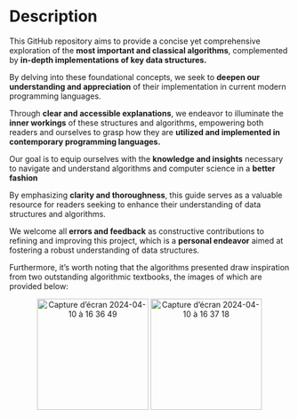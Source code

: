 # Description 

This GitHub repository aims to provide a concise yet comprehensive exploration of the **most important and classical algorithms**, complemented by **in-depth implementations of key data structures.**

By delving into these foundational concepts, we seek to **deepen our understanding and appreciation** of their implementation in current modern programming languages.

Through **clear and accessible explanations**, we endeavor to illuminate the **inner workings** of these structures and algorithms, empowering both readers and ourselves to grasp how they are **utilized and implemented in contemporary programming languages.**

Our goal is to equip ourselves with the **knowledge and insights** necessary to navigate and understand algorithms and computer science in a **better fashion**

By emphasizing **clarity and thoroughness**, this guide serves as a valuable resource for readers seeking to enhance their understanding of data structures and algorithms.

We welcome all **errors and feedback** as constructive contributions to refining and improving this project, which is a **personal endeavor** aimed at fostering a robust understanding of data structures.

Furthermore, it’s worth noting that the algorithms presented draw inspiration from two outstanding algorithmic textbooks, the images of which are provided below:

<p align="center">
<img width="200" alt="Capture d’écran 2024-04-10 à 16 36 49" src="https://github.com/Ncxs99/Data-Structures-And-Algorithms/assets/165078702/67360393-a0af-4682-a432-16a3289d9e06">
<img width="200" alt="Capture d’écran 2024-04-10 à 16 37 18" src="https://github.com/Ncxs99/Data-Structures-And-Algorithms/assets/165078702/e5a00955-16a2-42b2-a6a3-e10633637f5b">
</p>




